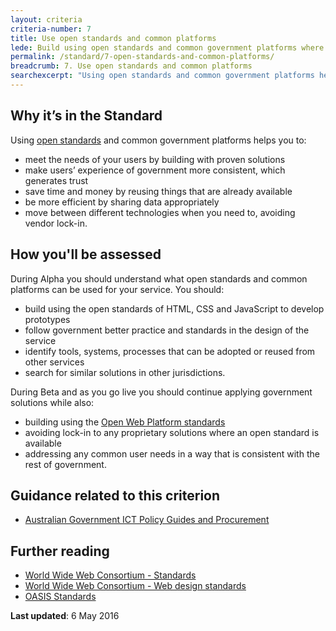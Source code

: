 ```yaml
---
layout: criteria
criteria-number: 7
title: Use open standards and common platforms
lede: Build using open standards and common government platforms where appropriate.
permalink: /standard/7-open-standards-and-common-platforms/
breadcrumb: 7. Use open standards and common platforms
searchexcerpt: "Using open standards and common government platforms helps you to meet the needs of your users by building with proven solutions; make users’ experience of government more consistent, which generates trust; save time and money by reusing things that are already available; be more efficient by sharing data appropriately and move between different technologies when you need to, avoiding vendor lock-in."
---
```

## Why it’s in the Standard
Using [open standards](https://en.wikipedia.org/wiki/Open_standard) and common government platforms helps you to:

* meet the needs of your users by building with proven solutions
* make users’ experience of government more consistent, which generates trust
* save time and money by reusing things that are already available
* be more efficient by sharing data appropriately
* move between different technologies when you need to, avoiding vendor lock-in.

## How you'll be assessed
During Alpha you should understand what open standards and common platforms can be used for your service. You should:

* build using the open standards of HTML, CSS and JavaScript to develop prototypes
* follow government better practice and standards in the design of the service
* identify tools, systems, processes that can be adopted or reused from other services
* search for similar solutions in other jurisdictions.

During Beta and as you go live you should continue applying government solutions while also:

* building using the [Open Web Platform standards](https://www.w3.org/standards/)
* avoiding lock-in to any proprietary solutions where an open standard is available
* addressing any common user needs in a way that is consistent with the rest of government.

## Guidance related to this criterion
* [Australian Government ICT Policy Guides and Procurement](http://finance.gov.au/policy-guides-procurement/)

## Further reading  
* [World Wide Web Consortium - Standards](https://www.w3.org/standards/)
* [World Wide Web Consortium - Web design standards](https://www.w3.org/standards/webdesign/)
* [OASIS Standards](https://www.oasis-open.org/standards)

**Last updated**: 6 May 2016
